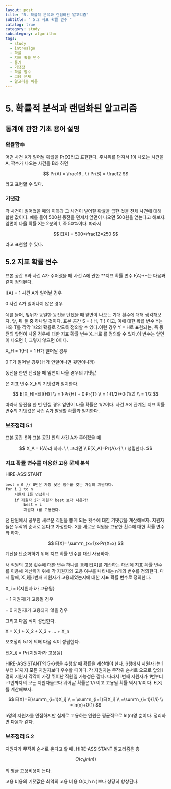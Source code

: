 ```yaml
---
layout: post
title: "5. 확률적 분석과 랜덤화된 알고리즘"
subtitle: " 5.2 지표 확률 변수 "
catalog: true
category: study
subcategory: algorithm
tags:
  - study
  - introalgo
  - 확률
  - 지표 확률 변수
  - 통계
  - 기댓값
  - 확률 함수
  - 고용 문제
  - 알고리즘 이론
---
```


# 5. 확률적 분석과 랜덤화된 알고리즘

## 통계에 관한 기초 용어 설명

### 확률함수

어떤 사건 X가 일어날 확률을 Pr(X)라고 표현한다. 주사위를 던져서 1이 나오는 사건을 A, 짝수가 나오는 사건을 B라 하면

$$
Pr(A) = \frac16 ,  \ \ Pr(B) = \frac12
$$

라고 표현할 수 있다.

### 기댓값

각 사건이 벌어졌을 때의 이득과 그 사건이 벌어질 확률을 곱한 것을 전체 사건에 대해 합한 값이다. 예를 들어 500원 동전을 던져서 앞면이 나오면 500원을 얻는다고 해보자. 앞면이 나올 확률 X는 2분의 1, 즉 50%이다. 따라서

$$
E[X] = 500*\frac12=250
$$

라고 표현할 수 있다.

## 5.2 지표 확률 변수

표본 공간 S와 사건 A가 주어졌을 때 사건 A에 관한 **지표 확률 변수 I{A}**는 다음과 같이 정의된다.

I{A} = 1 사건 A가 일어날 경우

0 사건 A가 일어나지 않은 경우

예를 들어, 앞뒤가 동일한 동전을 던졌을 때 앞면이 나오는 기대 횟수에 대해 생각해보자. 앞, 뒤 둘 중 하나일 것이다. 표본 공간 S = { H, T } 이고, 이에 대한 확률 변수 Y는 H와 T를 각각 1/2의 확률로 갖도록 정의할 수 있다.이런 경우 Y = H로 표현되는, 즉 동전의 앞면이 나올 경우에 대한 지표 확률 변수 X_H로 를 정의할 수 있다.이 변수는 앞면이 나오면 1, 그렇지 않으면 0이다.

X_H = 1{H} = 1 H가 일어날 경우

0 T가 일어날 경우( H가 안일어나면 뒷면이니까)

동전을 한번 던졌을 때 앞면이 나올 경우의 기댓값

은 지표 변수 X_h의 기댓값과 일치한다.

$$
E[X_H]=E[I{H}] \\
= 1·Pr{H} + 0·Pr{T} \\
= 1·(1/2)+0·(1/2) \\
= 1/2
$$

따라서 동전을 한 번 던질 경우 앞면이 나올 확률은 1/2이다. 사건 A에 관계된 지표 확률 변수의 기댓값은 사건 A가 발생할 확률과 일치한다.

### 보조정리 5.1

표본 공간 S와 표본 공간 안의 사건 A가 주어졌을 때

$$
X_A = I{A}라 하자. \ \ 그러면 \\ E[X_A]=Pr{A}가 \ \ 성립한다.
$$

### 지표 확률 변수를 이용한 고용 문제 분석

HIRE-ASSISTANT

```pseudocode
best = 0 // 0번은 가장 낮은 점수를 갖는 가상의 지원자다.
for i 1 to n
	지원자 i를 면접한다
	if 지원자 i가 지원자 best 보다 나은가?
		best = i
		지원자 i를 고용한다.
```

전 단원에서 공부한 새로운 직원을 뽑게 되는 횟수에 대한 기댓값을 계산해보자. 지원자들은 무작위 순서로 온다고 가정한다. X를 새로운 직원을 고용한 횟수에 대한 확률 변수라 하자.

$$
E[X]= \sum^n_{x=1}x·Pr{X=x}
$$

계산을 단순화하기 위해 지표 확률 변수를 대신 사용하자.

새 직원의 고용 횟수에 대한 변수 하나를 통해 E[X]를 계산하는 대신에 지표 확률 변수를 이용해 계산하기 위해 각 지원자의 고용 여부를 나타내는 n개의 변수를 정의한다. 다시 말해, X_i를 i번째 지원자가 고용되었는지에 대한 지표 확률 변수로 정의한다.

X_i = I{지원자 i가 고용됨}

= 1 지원자i가 고용될 경우

= 0 지원자i가 고용되지 않을 경우

그리고 다음 식이 성립한다.

X = X_1 + X_2 + X_3 + ... + X_n

보조정리 5.1에 의해 다음 식이 성립한다.

E[X_i] = Pr{지원자i가 고용됨}

HIRE-ASSISTANT의 5-6행을 수행할 때 확률을 계산해야 한다. 6행에서 지원자 i는 1부터 i-1까지 모든 지원자보다 우수할 때이다. 각 지원자는 무작위 순서로 오므로 앞의 i명의 지원자 각각이 가장 뛰어난 직원일 가능성은 같다. 따라서 i번째 지원자가 1번부터 i-1번까지의 모든 지원자들보다 뛰어날 확률은 1/i 이고 고용될 확률 역시 1/i이다. E[X]를 계산해보자.

$$
E[X]=E[\sum^n_{i=1}X_i] \\
= \sum^n_{i=1}E[X_i] \\
=\sum^n_{i=1}{1/i} \\
=ln(n)+O(1)
$$

n명의 지원자를 면접하지만 실제로 고용하는 인원은 평균적으로 ln(n)명 뿐이다. 정리하면 다음과 같다.

### 보조정리 5.2

지원자가 무작위 순서로 온다고 할 때, HIRE-ASSISTANT 알고리즘은 총

$$
O(c_hln(n))
$$

의 평균 고용비용이 든다.

고용 비용의 기댓값은 최악의 고용 비용 O(c_h n )보다 상당히 향상된다.
